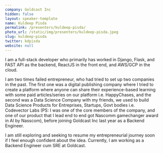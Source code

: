```yaml
---
company: Goldcast Inc
hidden: false
layout: speaker-template
name: Kuldeep Pisda
permalink: /presenters/kuldeep-pisda/
photo_url: /static/img/presenters/kuldeep-pisda.jpeg
slug: kuldeep-pisda
twitter: kdpisda
website: null
---
```


I am a full-stack developer who primarily has worked in Django, Flask, and FAST API as the backend, ReactJS in the front end, and AWS/GCP in the cloud.

I am two times failed entrepreneur, who had tried to set up two companies in the past. The first one was a digital publishing company where I tried to create a platform where anyone can share their experience-based learning with some paid articles/series on our platform i.e. HappyChases, and the second was a Data Science Company with my friends, we used to build Data Science Products for Entreprises, Startups, Govt bodies i.e. Codevector Labs (PS: I was one of the core members of the company, and one of our product that I lead end to end got Nascomm gamechanger award in AI by Nasscom), before joining Goldcast Inc last year as a Backend Engineer.

I am still exploring and seeking to resume my entrepreneurial journey soon if I feel enough confident about the idea. Currently, I am working as a Backend Engineer cum SRE at Goldcast.
